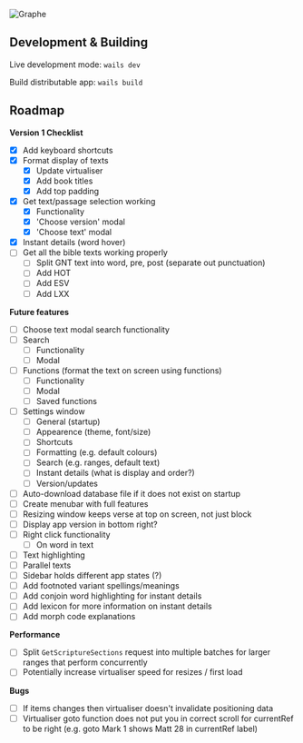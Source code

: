 ![Graphe](https://raw.githubusercontent.com/gabrielaravena32/graphe-app/main/build/banner.png)
<br />

## Development & Building

Live development mode: `wails dev`

Build distributable app: `wails build`

## Roadmap

**Version 1 Checklist**

- [x] Add keyboard shortcuts
- [x] Format display of texts
  - [x] Update virtualiser
  - [x] Add book titles
  - [x] Add top padding
- [x] Get text/passage selection working
  - [x] Functionality
  - [x] 'Choose version' modal
  - [x] 'Choose text' modal
- [x] Instant details (word hover)
- [ ] Get all the bible texts working properly
  - [ ] Split GNT text into word, pre, post (separate out punctuation)
  - [ ] Add HOT
  - [ ] Add ESV
  - [ ] Add LXX

**Future features**

- [ ] Choose text modal search functionality
- [ ] Search
  - [ ] Functionality
  - [ ] Modal
- [ ] Functions (format the text on screen using functions)
  - [ ] Functionality
  - [ ] Modal
  - [ ] Saved functions
- [ ] Settings window
  - [ ] General (startup)
  - [ ] Appearence (theme, font/size)
  - [ ] Shortcuts
  - [ ] Formatting (e.g. default colours)
  - [ ] Search (e.g. ranges, default text)
  - [ ] Instant details (what is display and order?)
  - [ ] Version/updates
- [ ] Auto-download database file if it does not exist on startup
- [ ] Create menubar with full features
- [ ] Resizing window keeps verse at top on screen, not just block
- [ ] Display app version in bottom right?
- [ ] Right click functionality
  - [ ] On word in text
- [ ] Text highlighting
- [ ] Parallel texts
- [ ] Sidebar holds different app states (?)
- [ ] Add footnoted variant spellings/meanings
- [ ] Add conjoin word highlighting for instant details
- [ ] Add lexicon for more information on instant details
- [ ] Add morph code explanations

**Performance**

- [ ] Split `GetScriptureSections` request into multiple batches for larger ranges that perform concurrently
- [ ] Potentially increase virtualiser speed for resizes / first load

**Bugs**

- [ ] If items changes then virtualiser doesn't invalidate positioning data
- [ ] Virtualiser goto function does not put you in correct scroll for currentRef to be right (e.g. goto Mark 1 shows Matt 28 in currentRef label)
